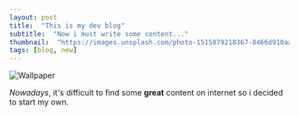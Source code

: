 ```yaml
---
layout: post
title:  "This is my dev blog"
subtitle:  "Now i must write some content..."
thumbnail:  "https://images.unsplash.com/photo-1515879218367-8466d910aaa4?fit=crop&w=1350"
tags: [blog, new]
---
```


![Wallpaper](https://images.unsplash.com/photo-1515879218367-8466d910aaa4?fit=crop&w=1350)

*Nowadays*, it's difficult to find some **great** content on internet
so i decided to start <span>my own.</span>